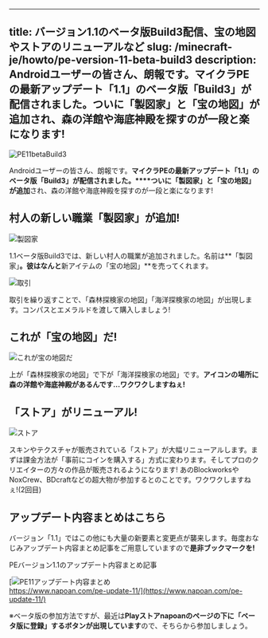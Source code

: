 
---
title: バージョン1.1のベータ版Build3配信、宝の地図やストアのリニューアルなど
slug: /minecraft-je/howto/pe-version-11-beta-build3
description: Androidユーザーの皆さん、朗報です。マイクラPEの最新アップデート「1.1」のベータ版「Build3」が配信されました。ついに「製図家」と「宝の地図」が追加され、森の洋館や海底神殿を探すのが一段と楽になります!
---

![PE11betaBuild3](https://cdn-ak.f.st-hatena.com/images/fotolife/s/sasigume/20210208/20210208110501.png)

Androidユーザーの皆さん、朗報です。**マイクラPEの最新アップデート「1.1」のベータ版「Build3」が配信されました。****ついに「製図家」と「宝の地図」が追加**され、森の洋館や海底神殿を探すのが一段と楽になります!

## 村人の新しい職業「製図家」が追加!

![製図家](https://cdn-ak.f.st-hatena.com/images/fotolife/s/sasigume/20210208/20210208122618.png)

1.1ベータ版Build3では、新しい村人の職業が追加されました。名前は**「製図家」**。彼はなんと**新アイテムの「宝の地図」**を売ってくれます。

![取引](https://res.cloudinary.com/napoan-com/image/upload/w_650,c_limit,f_auto,q_auto/v1578371899/bandicam-2017-04-14-20-52-16-853_cdcunm.png)

取引を繰り返すことで、「森林探検家の地図」「海洋探検家の地図」が出現します。コンパスとエメラルドを渡して購入しましょう!

## これが「宝の地図」だ!

![これが宝の地図だ](https://res.cloudinary.com/napoan-com/image/upload/w_650,c_limit,f_auto,q_auto/v1578371898/bandicam-2017-04-14-20-52-58-548-1_bpmzfd.png)

上が「森林探検家の地図」で下が「海洋探検家の地図」です。**アイコンの場所に森の洋館や海底神殿があるんです…ワクワクしますねぇ!**

## 「ストア」がリニューアル!

![ストア](https://res.cloudinary.com/napoan-com/image/upload/w_650,c_limit,f_auto,q_auto/v1578371896/bandicam-2017-04-14-22-13-02-037-1_fyxh1c.png)

スキンやテクスチャが販売されている「ストア」が大幅リニューアルします。まずは課金方法が「事前にコインを購入する」方式に変わります。そしてプロのクリエイターの方々の作品が販売されるようになります! あのBlockworksやNoxCrew、BDcraftなどの超大物が参加するとのことです。ワクワクしますねぇ!(2回目)

## アップデート内容まとめはこちら

バージョン「1.1」ではこの他にも大量の新要素と変更点が襲来します。毎度おなじみアップデート内容まとめ記事をご用意していますので**是非ブックマークを!**

PEバージョン1.1のアップデート内容まとめ記事

[![PE11アップデート内容まとめ](https://res.cloudinary.com/napoan-com/image/upload/w_650,c_limit,f_auto,q_auto/v1578371959/cea9fa81cd0d77d260e1d2adcf98191c_pvxg7b.png)  
https://www.napoan.com/pe-update-11/](https://www.napoan.com/pe-update-11/)

※ベータ版の参加方法ですが、最近は**Playストアnapoanのページの下に「ベータ版に登録」するボタンが出現しています**ので、そちらから参加しましょう。
